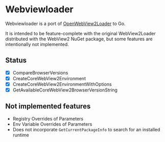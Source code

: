 # Webviewloader

Webviewloader is a port of
[OpenWebView2Loader](https://github.com/jchv/OpenWebView2Loader) to Go.

It is intended to be feature-complete with the original WebView2Loader
distributed with the WebView2 NuGet package, but some features are intentionally
not implemented.

## Status

- [x] CompareBrowserVersions
- [x] CreateCoreWebView2Environment
- [x] CreateCoreWebView2EnvironmentWithOptions
- [x] GetAvailableCoreWebView2BrowserVersionString

## Not implemented features

- Registry Overrides of Parameters
- Env Variable Overrides of Parameters
- Does not incorporate `GetCurrentPackageInfo` to search for an installed
  runtime
